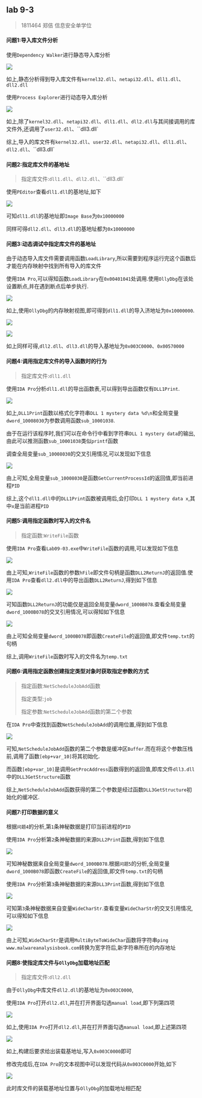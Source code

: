 ## lab 9-3

> 1811464 郑佶 信息安全单学位

#### 问题1:导入库文件分析

使用`Dependency Walker`进行静态导入库分析

![](../IMG/LAB9-3-1.png)

如上,静态分析得到导入库文件有`kernel32.dll`、`netapi32.dll`、`dll1.dll`、`dll2.dll`

使用`Process Explorer`进行动态导入库分析

![](../IMG/LAB9-3-2.png)

如上,除了`kernel32.dll`、`netapi32.dll`、`dll1.dll`、`dll2.dll`与其间接调用的库文件外,还调用了`user32.dll`、``dll3.dll`

综上,导入的库文件有`kernel32.dll`、`user32.dll`、`netapi32.dll`、`dll1.dll`、`dll2.dll`、``dll3.dll`



#### 问题2:指定库文件的基地址

> 指定库文件:`dll1.dll`、`dll2.dll`、``dll3.dll`

使用`PEditor`查看`dll1.dll`的基地址,如下

![](../IMG/LAB9-3-3.png)

可知`dll1.dll`的基地址即`Image Base`为`0x10000000`

同样可得`dll2.dll`、`dll3.dll`的基地址都为`0x10000000`



#### 问题3:动态调试中指定库文件的基地址

由于动态导入库文件需要调用函数`LoadLibrary`,所以需要到程序运行完这个函数后才能在内存映射中找到所有导入的库文件

使用`IDA Pro`,可以得知函数`LoadLibrary`在`0x00401041`处调用.使用`OllyDbg`在该处设置断点,并在遇到断点后单步执行.

![](../IMG/LAB9-3-4.png)

如上,使用`OllyDbg`的内存映射视图,即可得到`dll1.dll`的导入济地址为`0x10000000`.

![](../IMG/LAB9-3-5.png)

![](../IMG/LAB9-3-6.png)

如上同样可得,`dll2.dll`、`dll3.dll`的导入基地址为`0x003C0000`、`0x00570000`



#### 问题4:调用指定库文件的导入函数时的行为

> 指定库文件:`dll1.dll`

使用`IDA Pro`分析`dll1.dll`的导出函数表,可以得到导出函数仅有`DLL1Print`.

![](../IMG/LAB9-3-7.png)

如上,`DLL1Print`函数以格式化字符串`DLL 1 mystery data %d\n`和全局变量`dword_10008030`为参数调用函数`sub_10001038`.

由于在运行该程序时,我们可以在命令行中看到字符串`DLL 1 mystery data`的输出,由此可以推测函数`sub_10001038`类似`printf`函数

调查全局变量`sub_10008030`的交叉引用情况,可以发现如下信息

![](../IMG/LAB9-3-8.png)

由上可知,全局变量`sub_10008030`是函数`GetCurrentProcessId`的返回值,即当前进程`PID`

综上,这个`dll1.dll`中的`DLL1Print`函数被调用后,会打印`DLL 1 mystery data x`,其中`x`是当前进程`PID`



#### 问题5:调用指定函数时写入的文件名

> 指定函数:`WriteFile`函数

使用`IDA Pro`查看`Lab09-03.exe`中`WriteFile`函数的调用,可以发现如下信息

![](../IMG/LAB9-3-9.png)

由上可知,`WriteFile`函数的参数`hFile`即文件句柄是函数`DLL2ReturnJ`的返回值.使用`IDA Pro`查看`dll2.dll`中的导出函数`DLL2ReturnJ`,得到如下信息

![](../IMG/LAB9-3-10.png)

可知函数`DLL2ReturnJ`的功能仅是返回全局变量`dword_1000B078`.查看全局变量`dword_1000B078`的交叉引用情况,可以得知如下信息

![](../IMG/LAB9-3-11.png)

由上可知全局变量`dword_1000B078`即函数`CreateFile`的返回值,即文件`temp.txt`的句柄

综上,调用`WriteFile`函数时写入的文件名为`temp.txt`



#### 问题6:调用指定函数创建指定类型对象时获取指定参数的方式

> 指定函数:`NetScheduleJobAdd`函数
>
> 指定类型:`job`
>
> 指定参数:`NetScheduleJobAdd`函数的第二个参数

在`IDA Pro`中查找到函数`NetScheduleJobAdd`的调用位置,得到如下信息

![](../IMG/LAB9-3-12.png)

可知,`NetScheduleJobAdd`函数的第二个参数是缓冲区`Buffer`.而在将这个参数压栈前,调用了函数`[ebp+var_10]`将其初始化.

而函数`[ebp+var_10]`是调用`GetProcAddress`函数得到的返回值,即库文件`dll3.dll`中的`DLL3GetStructure`函数

综上,`NetScheduleJobAdd`函数获得的第二个参数是经过函数`DLL3GetStructure`初始化的缓冲区.



#### 问题7:打印数据的意义

根据`问题4`的分析,第`1`条神秘数据是打印当前进程的`PID`

使用`IDA Pro`分析第`2`条神秘数据的来源`DLL2Print`函数,得到如下信息

![](../IMG/LAB9-3-13.png)

可知神秘数据来自全局变量`dword_1000B078`.根据`问题5`的分析,全局变量`dword_1000B078`即函数`CreateFile`的返回值,即文件`temp.txt`的句柄

使用`IDA Pro`分析第`3`条神秘数据的来源`DLL3Print`函数,得到如下信息

![](../IMG/LAB9-3-14.png)

可知第`3`条神秘数据来自变量`WideCharStr`.查看变量`WideCharStr`的交叉引用情况,可以得知如下信息

![](../IMG/LAB9-3-15.png)

由上可知,`WideCharStr`是调用`MultiByteToWideChar`函数将字符串`ping www.malwareanalysisbook.com`转换为宽字符后,新字符串所在的内存地址



#### 问题8:使指定库文件与`OllyDbg`加载地址匹配

> 指定库文件:`dll2.dll`

由于`OllyDbg`中库文件`dll2.dll`的基地址为`0x003C0000`,

使用`IDA Pro`打开`dll2.dll`,并在打开界面勾选`manual load`,即下列第四项

![](../IMG/LAB9-3-16.png)

如上,使用`IDA Pro`打开`dll2.dll`,并在打开界面勾选`manual load`,即上述第四项

![](../IMG/LAB9-3-17.png)

如上,构建后要求给出装载基地址,写入`0x003C0000`即可

修改完成后,在`IDA Pro`的文本视图中可以发现代码从`0x003C0000`开始,如下

![](../IMG/LAB9-3-18.png)

此时库文件的装载基地址位置与`OllyDbg`的加载地址相匹配

